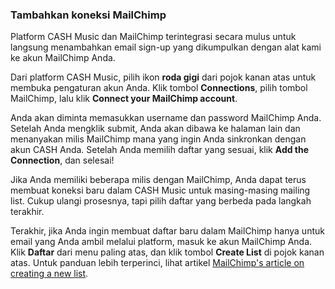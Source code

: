 ### Tambahkan koneksi MailChimp

Platform CASH Music dan MailChimp terintegrasi secara mulus untuk langsung menambahkan email sign-up yang dikumpulkan dengan alat kami ke akun MailChimp Anda.

Dari platform CASH Music, pilih ikon **roda gigi** <i class = "icon icon-cog"> </i> dari pojok kanan atas untuk membuka pengaturan akun Anda. Klik tombol **Connections**, pilih tombol MailChimp, lalu klik **Connect your MailChimp account**.

Anda akan diminta memasukkan username dan password MailChimp Anda. Setelah Anda mengklik submit, Anda akan dibawa ke halaman lain dan menanyakan milis MailChimp mana yang ingin Anda sinkronkan dengan akun CASH Anda. Setelah Anda memilih daftar yang sesuai, klik **Add the Connection**, dan selesai!

Jika Anda memiliki beberapa milis dengan MailChimp, Anda dapat terus membuat koneksi baru dalam CASH Music untuk masing-masing mailing list. Cukup ulangi prosesnya, tapi pilih daftar yang berbeda pada langkah terakhir.

Terakhir, jika Anda ingin membuat daftar baru dalam MailChimp hanya untuk email yang Anda ambil melalui platform, masuk ke akun MailChimp Anda. Klik **Daftar** dari menu paling atas, dan klik tombol **Create List** di pojok kanan atas. Untuk panduan lebih terperinci, lihat artikel <a href="http://kb.mailchimp.com/lists/growth/create-a-new-list/" target="_blank">MailChimp's article on creating a new list</a>.

